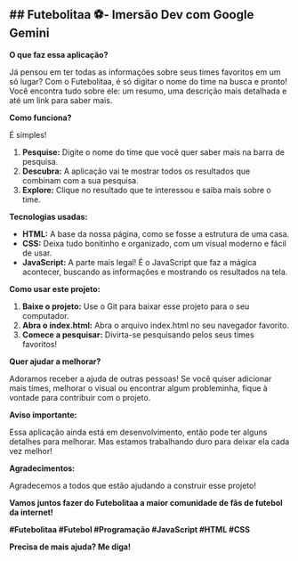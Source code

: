 ## **## Futebolitaa ⚽- Imersão Dev com Google Gemini**

**O que faz essa aplicação?**

Já pensou em ter todas as informações sobre seus times favoritos em um só lugar? Com o Futebolitaa, é só digitar o nome do time na busca e pronto! Você encontra tudo sobre ele: um resumo, uma descrição mais detalhada e até um link para saber mais.

**Como funciona?**

É simples!

1. **Pesquise:** Digite o nome do time que você quer saber mais na barra de pesquisa.
2. **Descubra:** A aplicação vai te mostrar todos os resultados que combinam com a sua pesquisa.
3. **Explore:** Clique no resultado que te interessou e saiba mais sobre o time.

**Tecnologias usadas:**

* **HTML:** A base da nossa página, como se fosse a estrutura de uma casa.
* **CSS:** Deixa tudo bonitinho e organizado, com um visual moderno e fácil de usar.
* **JavaScript:** A parte mais legal! É o JavaScript que faz a mágica acontecer, buscando as informações e mostrando os resultados na tela.

**Como usar este projeto:**

1. **Baixe o projeto:** Use o Git para baixar esse projeto para o seu computador.
2. **Abra o index.html:** Abra o arquivo index.html no seu navegador favorito.
3. **Comece a pesquisar:** Divirta-se pesquisando pelos seus times favoritos!

**Quer ajudar a melhorar?**

Adoramos receber a ajuda de outras pessoas! Se você quiser adicionar mais times, melhorar o visual ou encontrar algum probleminha, fique à vontade para contribuir com o projeto.

**Aviso importante:**

Essa aplicação ainda está em desenvolvimento, então pode ter alguns detalhes para melhorar. Mas estamos trabalhando duro para deixar ela cada vez melhor!

**Agradecimentos:**

Agradecemos a todos que estão ajudando a construir esse projeto!

**Vamos juntos fazer do Futebolitaa a maior comunidade de fãs de futebol da internet!** 

**#Futebolitaa #Futebol #Programação #JavaScript #HTML #CSS**

**Precisa de mais ajuda? Me diga!**
